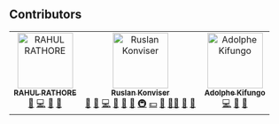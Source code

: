 ## Contributors

<!-- ALL-CONTRIBUTORS-LIST:START - Do not remove or modify this section -->
<!-- prettier-ignore-start -->
<!-- markdownlint-disable -->
<table>
  <tbody>
    <tr>
      <td align="center"><a href="https://github.com/rahul-rathore-576"><img src="https://avatars.githubusercontent.com/u/41804588?v=4?s=100" width="100px;" alt="RAHUL RATHORE"/><br /><sub><b>RAHUL RATHORE</b></sub></a><br /><a href="https://github.com/workspace-vn/ever-gauzy/issues?q=author%3Arahul-rathore-576" title="Bug reports">🐛</a> <a href="https://github.com/workspace-vn/ever-gauzy/commits?author=rahul-rathore-576" title="Code">💻</a> <a href="#ideas-rahul-rathore-576" title="Ideas, Planning, & Feedback">🤔</a> <a href="https://github.com/workspace-vn/ever-gauzy/pulls?q=is%3Apr+reviewed-by%3Arahul-rathore-576" title="Reviewed Pull Requests">👀</a></td>
      <td align="center"><a href="https://github.com/workspace-vn"><img src="https://avatars.githubusercontent.com/u/118497?v=4?s=100" width="100px;" alt="Ruslan Konviser"/><br /><sub><b>Ruslan Konviser</b></sub></a><br /><a href="#business-evereq" title="Business development">💼</a> <a href="#ideas-evereq" title="Ideas, Planning, & Feedback">🤔</a> <a href="https://github.com/workspace-vn/ever-gauzy/commits?author=evereq" title="Code">💻</a> <a href="https://github.com/workspace-vn/ever-gauzy/issues?q=author%3Aevereq" title="Bug reports">🐛</a> <a href="https://github.com/workspace-vn/ever-gauzy/commits?author=evereq" title="Documentation">📖</a> <a href="#design-evereq" title="Design">🎨</a> <a href="#infra-evereq" title="Infrastructure (Hosting, Build-Tools, etc)">🚇</a> <a href="#financial-evereq" title="Financial">💵</a> <a href="#maintenance-evereq" title="Maintenance">🚧</a> <a href="#mentoring-evereq" title="Mentoring">🧑‍🏫</a> <a href="#projectManagement-evereq" title="Project Management">📆</a> <a href="https://github.com/workspace-vn/ever-gauzy/pulls?q=is%3Apr+reviewed-by%3Aevereq" title="Reviewed Pull Requests">👀</a></td>
      <td align="center"><a href="http://adkif.netlify.app"><img src="https://avatars.githubusercontent.com/u/45813955?v=4?s=100" width="100px;" alt="Adolphe Kifungo"/><br /><sub><b>Adolphe Kifungo</b></sub></a><br /><a href="https://github.com/workspace-vn/ever-gauzy/commits?author=adkif" title="Code">💻</a> <a href="#ideas-adkif" title="Ideas, Planning, & Feedback">🤔</a> <a href="https://github.com/workspace-vn/ever-gauzy/issues?q=author%3Aadkif" title="Bug reports">🐛</a></td>
    </tr>
  </tbody>
</table>

<!-- markdownlint-restore -->
<!-- prettier-ignore-end -->

<!-- ALL-CONTRIBUTORS-LIST:END -->
